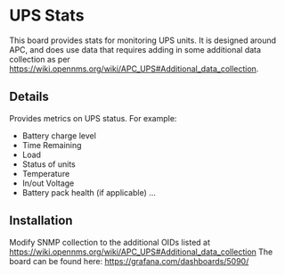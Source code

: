 # UPS Stats

This board provides stats for monitoring UPS units.  It is designed around APC, and does use data that requires adding in some additional data collection as per https://wiki.opennms.org/wiki/APC_UPS#Additional_data_collection.

## Details

Provides metrics on UPS status.
For example:

* Battery charge level
* Time Remaining
* Load
* Status of units
* Temperature
* In/out Voltage
* Battery pack health (if applicable)
...

## Installation

Modify SNMP collection to the additional OIDs listed at https://wiki.opennms.org/wiki/APC_UPS#Additional_data_collection
The board can be found here: https://grafana.com/dashboards/5090/
